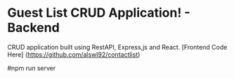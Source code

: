 # Guest List CRUD Application! - Backend 

CRUD application built using RestAPI, Express,js and React. 
[Frontend Code Here] (https://github.com/alswl92/contactlist)


#npm run server
